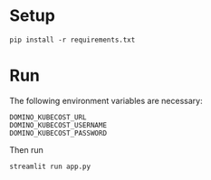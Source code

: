 # Setup

```shell
pip install -r requirements.txt
```

# Run
The following environment variables are necessary:
```shell
DOMINO_KUBECOST_URL
DOMINO_KUBECOST_USERNAME
DOMINO_KUBECOST_PASSWORD
```
Then run 
```shell
streamlit run app.py
```